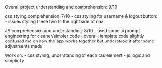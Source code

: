 Overall project understanding and comprehension: 9/10

css styling comprehension: 7/10
    - css styling for username & logout button:
        - issues styling these two to the right side of nav 

JS comprehension and understanding: 8/10
    - used some ai prompt engineering for cleaner/simpler code 
    - overall, template code slightly confused me on how the app works together but understood it after some adjustments made

Work on: 
    - css styling, understanding of each css element
    - js logic and simplicity 